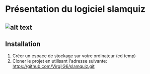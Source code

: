 # Présentation du logiciel slamquiz
## ![alt text](C:\VG\php\symfony\slamquiz\assets\screenshot_home.jpg)

## Installation
1. Créer un espace de stockage sur votre ordinateur (cd temp)
2. Cloner le projet en utilisant l'adresse suivante: https://github.com/VirgilG6/slamquiz.git
